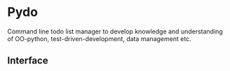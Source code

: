 # Pydo
Command line todo list manager to develop knowledge and understanding of OO-python, test-driven-development, data management etc.

  
## Interface